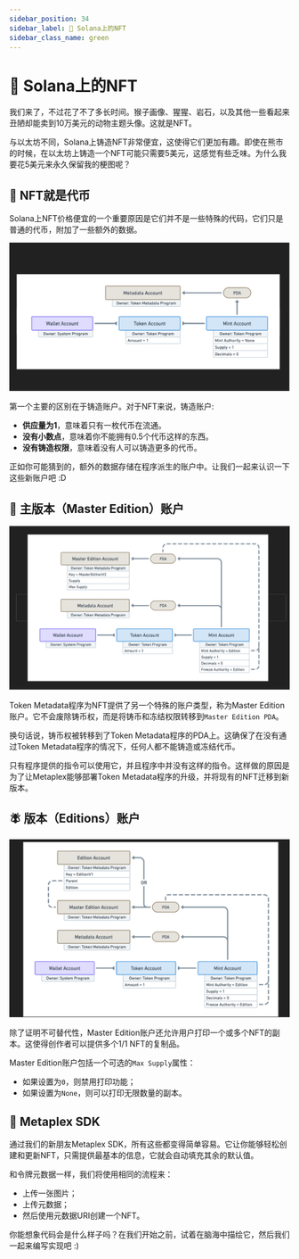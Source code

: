 ```yaml
---
sidebar_position: 34
sidebar_label: 🎨 Solana上的NFT
sidebar_class_name: green
---
```


# 🎨 Solana上的NFT

我们来了，不过花了不了多长时间。猴子画像、猩猩、岩石，以及其他一些看起来丑陋却能卖到10万美元的动物主题头像。这就是NFT。

与以太坊不同，Solana上铸造NFT非常便宜，这使得它们更加有趣。即使在熊市的时候，在以太坊上铸造一个NFT可能只需要5美元，这感觉有些乏味。为什么我要花5美元来永久保留我的梗图呢？

## 🫣 NFT就是代币

Solana上NFT价格便宜的一个重要原因是它们并不是一些特殊的代码，它们只是普通的代币，附加了一些额外的数据。

![](./img/nft-metadata.png)

第一个主要的区别在于铸造账户。对于NFT来说，铸造账户:

- **供应量为1**，意味着只有一枚代币在流通。
- **没有小数点**，意味着你不能拥有0.5个代币这样的东西。
- **没有铸造权限**，意味着没有人可以铸造更多的代币。

正如你可能猜到的，额外的数据存储在程序派生的账户中。让我们一起来认识一下这些新账户吧 :D

## 🐙 主版本（Master Edition）账户

![](./img/master-edition-account.png)

Token Metadata程序为NFT提供了另一个特殊的账户类型，称为Master Edition账户。它不会废除铸币权，而是将铸币和冻结权限转移到`Master Edition PDA`。

换句话说，铸币权被转移到了Token Metadata程序的PDA上。这确保了在没有通过Token Metadata程序的情况下，任何人都不能铸造或冻结代币。

只有程序提供的指令可以使用它，并且程序中并没有这样的指令。这样做的原因是为了让Metaplex能够部署Token Metadata程序的升级，并将现有的NFT迁移到新版本。

## 🪰 版本（Editions）账户

![](./img/edition-account.png)

除了证明不可替代性，Master Edition账户还允许用户打印一个或多个NFT的副本。这使得创作者可以提供多个1/1 NFT的复制品。

Master Edition账户包括一个可选的`Max Supply`属性：

- 如果设置为`0`，则禁用打印功能；
- 如果设置为`None`，则可以打印无限数量的副本。

## 🧰 Metaplex SDK

通过我们的新朋友Metaplex SDK，所有这些都变得简单容易。它让你能够轻松创建和更新NFT，只需提供最基本的信息，它就会自动填充其余的默认值。

和令牌元数据一样，我们将使用相同的流程来：

- 上传一张图片；
- 上传元数据；
- 然后使用元数据URI创建一个NFT。

你能想象代码会是什么样子吗？在我们开始之前，试着在脑海中描绘它，然后我们一起来编写实现吧 :)
